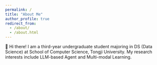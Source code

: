 ```yaml
---
permalink: /
title: "About Me"
author_profile: true
redirect_from: 
  - /about/
  - /about.html
---
```


👋 Hi there! I am a third-year undergraduate student majoring in DS (Data Science) at School of Computer Science, Tongji University. My research interests include LLM-based Agent and Multi-modal Learning.